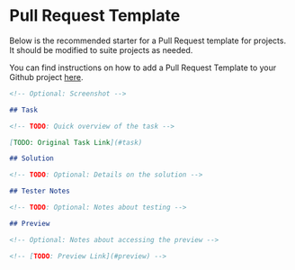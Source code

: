 # Pull Request Template

Below is the recommended starter for a Pull Request template for projects. It should be modified to suite projects as needed.

You can find instructions on how to add a Pull Request Template to your Github project [here](https://help.github.com/en/github/building-a-strong-community/creating-a-pull-request-template-for-your-repository).

```md
<!-- Optional: Screenshot -->

## Task

<!-- TODO: Quick overview of the task -->

[TODO: Original Task Link](#task)

## Solution

<!-- TODO: Optional: Details on the solution -->

## Tester Notes

<!-- TODO: Optional: Notes about testing -->

## Preview

<!-- Optional: Notes about accessing the preview -->

<!-- [TODO: Preview Link](#preview) -->
```
